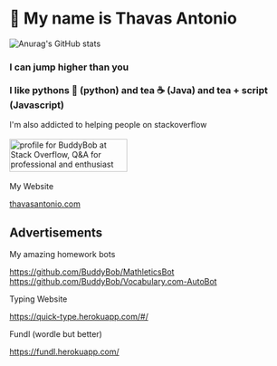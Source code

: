 <h1>👋 My name is Thavas Antonio </h1> 

![Anurag's GitHub stats](https://github-readme-stats.vercel.app/api?username=BuddyBob&show_icons=true&theme=dracula)

<h3> I can jump higher than you 
<br>
<br>
I like pythons 🐍 (python) and tea  ☕ (Java) and tea + script (Javascript)
<br>
</h3>
I'm also addicted to helping people on stackoverflow
<br/>
<br/>
<a href="https://stackoverflow.com/users/14222251/buddybob"><img src="https://stackoverflow.com/users/flair/14222251.png" width="208" height="58" alt="profile for BuddyBob at Stack Overflow, Q&amp;A for professional and enthusiast programmers" title="profile for BuddyBob at Stack Overflow, Q&amp;A for professional and enthusiast programmers"></a>
<br/>
<br/>
My Website

<a href="thavasantonio.com">thavasantonio.com<a/>


<h2> Advertisements </h2>
My amazing homework bots 

https://github.com/BuddyBob/MathleticsBot
<br>
https://github.com/BuddyBob/Vocabulary.com-AutoBot
  
Typing Website

https://quick-type.herokuapp.com/#/
  
Fundl (wordle but better)

https://fundl.herokuapp.com/


<!---
BuddyBob/BuddyBob is a ✨ special ✨ repository because its `README.md` (this file) appears on your GitHub profile.
You can click the Preview link to take a look at your changes.
--->
